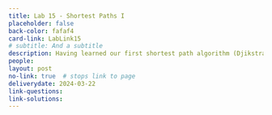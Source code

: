 ```yaml
---
title: Lab 15 - Shortest Paths I
placeholder: false
back-color: fafaf4
card-link: LabLink15
# subtitle: And a subtitle
description: Having learned our first shortest path algorithm (Djikstra's) we'll discuss the shortest path problem in a variety of contexts.
people:
layout: post
no-link: true  # stops link to page 
deliverydate: 2024-03-22
link-questions: 
link-solutions: 
---
```










